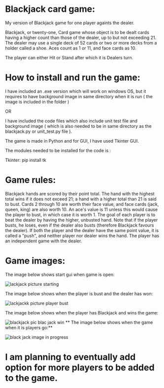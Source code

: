 
# Blackjack card game:



My version of Blackjack game for one player againts the dealer.

Blackjack, or twenty-one, Card game whose object is to be dealt cards having a higher count than those of the dealer, up to but not exceeding 21. The dealer may use a single deck of 52 cards or two or more decks from a holder called a shoe. Aces count as 1 or 11, and face cards as 10. 


The player can either Hit or Stand after which it is Dealers turn.

# How to install and run the game:

I have included an .exe version which will work on windows OS, but it requires to have background image in same directory when it is run ( the image is included in the folder ) 

OR

I have included the code files which also include unit test file and background image ( which is also needed to be in same directory as the blackjack.py or unit_test.py file ).

The game is made in Python and for GUI, I have used Tkinter GUI.

The modules needed to be installed for the code is :

Tkinter:
pip install tk

# Game rules:

Blackjack hands are scored by their point total. The hand with the highest total wins if it does not exceed 21; a hand with a higher total than 21 is said to bust. Cards 2 through 10 are worth their face value, and face cards (jack, queen, king) are also worth 10. An ace's value is 11 unless this would cause the player to bust, in which case it is worth 1.
The goal of each player is to beat the dealer by having the higher, unbusted hand. Note that if the player busts, he loses, even if the dealer also busts (therefore Blackjack favours the dealer). If both the player and the dealer have the same point value, it is called a "push", and neither player nor dealer wins the hand. The player has an independent game with the dealer.

# Game images:

The image below shows start gui when game is open:

![lackjack picture starting](https://user-images.githubusercontent.com/88449521/211216256-ade91953-c975-4177-9f63-5b623e4a55cb.png)

The image below shows when the player is bust and the dealer has won:

![lackjackk picture player bust](https://user-images.githubusercontent.com/88449521/211216322-57a2e55c-10d7-4f3a-a5b6-3f79336705d5.png)

The image below shows when the player has Blackjack and wins the game:

![blackjack pic blac jack win](https://user-images.githubusercontent.com/88449521/211216346-28c53609-6125-428a-a708-8e0fd30f9eef.png)
**
The image below shows when the game when it is players go:**


![black jack image in progress](https://user-images.githubusercontent.com/88449521/211216669-7a6ac82f-d64c-4b62-83cf-8e84338bdf7e.png)


# I am planning to eventually add option for more players to be added to the game.


